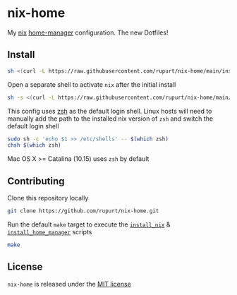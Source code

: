 # nix-home

My [nix](https://nixos.org) [home-manager](https://github.com/nix-community/home-manager) configuration. The new Dotfiles!

## Install

```sh
sh <(curl -L https://raw.githubusercontent.com/rupurt/nix-home/main/install_nix)
```

Open a separate shell to activate `nix` after the initial install

```sh
sh -s <(curl -L https://raw.githubusercontent.com/rupurt/nix-home/main/install_home_manager) -- --device kawasaki
```

This config uses [zsh](https://www.zsh.org) as the default login shell. Linux hosts will need to
manually add the path to the installed nix version of `zsh` and switch the default login shell

```sh
sudo sh -c 'echo $1 >> /etc/shells' -- $(which zsh)
chsh $(which zsh)
```

Mac OS X >= Catalina (10.15) uses `zsh` by default

## Contributing

Clone this repository locally

```sh
git clone https://github.com/rupurt/nix-home.git
```

Run the default `make` target to execute the [`install_nix`](./install_nix) & [`install_home_manager`](./install_home_manager) scripts

```sh
make
```

## License

`nix-home` is released under the [MIT license](./LICENSE.md)
